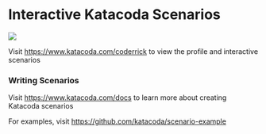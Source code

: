 # Interactive Katacoda Scenarios

[![](http://shields.katacoda.com/katacoda/coderrick/count.svg)](https://www.katacoda.com/coderrick "Get your profile on Katacoda.com")

Visit https://www.katacoda.com/coderrick to view the profile and interactive scenarios

### Writing Scenarios
Visit https://www.katacoda.com/docs to learn more about creating Katacoda scenarios

For examples, visit https://github.com/katacoda/scenario-example
